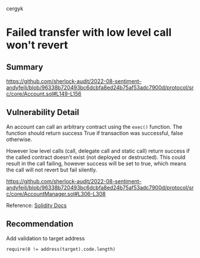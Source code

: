 cergyk
# Failed transfer with low level call won't revert

## Summary

https://github.com/sherlock-audit/2022-08-sentiment-andyfeili/blob/96338b720493bc6dcbfa8ed24b75af53adc7900d/protocol/src/core/Account.sol#L149-L156

## Vulnerability Detail

An account can call an arbitrary contract using the `exec()` function. The function should return success True if transaction was successful, false otherwise. 

However low level calls (call, delegate call and static call) return success if the called contract doesn’t exist (not deployed or destructed). This could result in the call failing, however success will be set to true, which means the call will not revert but fail silently. 

https://github.com/sherlock-audit/2022-08-sentiment-andyfeili/blob/96338b720493bc6dcbfa8ed24b75af53adc7900d/protocol/src/core/AccountManager.sol#L306-L308

Reference: [Solidity Docs](https://docs.soliditylang.org/en/develop/control-structures.html#error-handling-assert-require-revert-and-exceptions)

## Recommendation

Add validation to target address

```solidity
require(0 != address(target).code.length)
```
